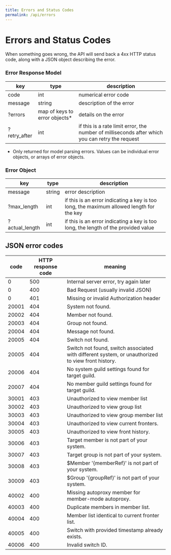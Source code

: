 ```yaml
---
title: Errors and Status Codes
permalink: /api/errors
---
```


# Errors and Status Codes

When something goes wrong, the API will send back a 4xx HTTP status code, along with a JSON object describing the error. 

### Error Response Model

|key|type|description|
|---|---|---|
|code|int|numerical error code|
|message|string|description of the error|
|?errors|map of keys to error objects*|details on the error|
|?retry_after|int|if this is a rate limit error, the number of milliseconds after which you can retry the request|

* Only returned for model parsing errors. Values can be individual error objects, or arrays of error objects.

### Error Object

|key|type|description|
|---|---|---|
|message|string|error description|
|?max_length|int|if this is an error indicating a key is too long, the maximum allowed length for the key|
|?actual_length|int|if this is an error indicating a key is too long, the length of the provided value|

## JSON error codes

|code|HTTP response code|meaning|
|---|---|---|
|0|500|Internal server error, try again later|
|0|400|Bad Request (usually invalid JSON)|
|0|401|Missing or invalid Authorization header|
|20001|404|System not found.|
|20002|404|Member not found.|
|20003|404|Group not found.|
|20004|404|Message not found.|
|20005|404|Switch not found.|
|20005|404|Switch not found, switch associated with different system, or unauthorized to view front history.|
|20006|404|No system guild settings found for target guild.|
|20007|404|No member guild settings found for target guild.|
|30001|403|Unauthorized to view member list|
|30002|403|Unauthorized to view group list|
|30003|403|Unauthorized to view group member list|
|30004|403|Unauthorized to view current fronters.|
|30005|403|Unauthorized to view front history.|
|30006|403|Target member is not part of your system.|
|30007|403|Target group is not part of your system.|
|30008|403|$Member '{memberRef}' is not part of your system.|
|30009|403|$Group '{groupRef}' is not part of your system.|
|40002|400|Missing autoproxy member for member-mode autoproxy.|
|40003|400|Duplicate members in member list.|
|40004|400|Member list identical to current fronter list.|
|40005|400|Switch with provided timestamp already exists.|
|40006|400|Invalid switch ID.|
